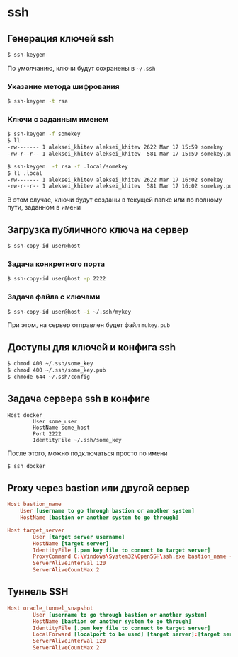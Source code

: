 # ssh
## Генерация ключей ssh
```sh
$ ssh-keygen
```
По умолчанию, ключи будут сохранены в `~/.ssh`
### Указание метода шифрования
```sh
$ ssh-keygen -t rsa
```
### Ключи с заданным именем
```sh
$ ssh-keygen -f somekey
$ ll
-rw------- 1 aleksei_khitev aleksei_khitev 2622 Mar 17 15:59 somekey
-rw-r--r-- 1 aleksei_khitev aleksei_khitev  581 Mar 17 15:59 somekey.pub

$ ssh-keygen  -t rsa -f .local/somekey
$ ll .local
-rw------- 1 aleksei_khitev aleksei_khitev 2622 Mar 17 16:02 somekey
-rw-r--r-- 1 aleksei_khitev aleksei_khitev  581 Mar 17 16:02 somekey.pub
```
В этом случае, ключи будут созданы в текущей папке или по полному пути, заданном в имени

## Загрузка публичного ключа на сервер
```sh
$ ssh-copy-id user@host
```
### Задача конкретного порта
```sh
$ ssh-copy-id user@host -p 2222
```
### Задача файла с ключами
```sh
$ ssh-copy-id user@host -i ~/.ssh/mykey
```
При этом, на сервер отправлен будет файл `mukey.pub`

## Доступы для ключей и конфига ssh
```sh
$ chmod 400 ~/.ssh/some_key
$ chmod 400 ~/.ssh/some_key.pub
$ chmode 644 ~/.ssh/config
```

## Задача сервера ssh в конфиге
```config
Host docker
        User some_user
        HostName some_host
        Port 2222
        IdentityFile ~/.ssh/some_key
```
После этого, можно подключаться просто по имени
```sh
$ ssh docker
```

## Proxy через bastion или другой сервер
```conf
Host bastion_name
    User [username to go through bastion or another system]
    HostName [bastion or another system to go through]

Host target_server
        User [target server username]
        HostName [target server]
        IdentityFile [.pem key file to connect to target server]
        ProxyCommand C:\Windows\System32\OpenSSH\ssh.exe bastion_name -W %h:%p
        ServerAliveInterval 120
        ServerAliveCountMax 2
```

## Туннель SSH
```conf
Host oracle_tunnel_snapshot
        User [username to go through bastion or another system]
        HostName [bastion or another system to go through]
        IdentityFile [.pem key file to connect to target server]
        LocalForward [localport to be used] [target server]:[target server port]
        ServerAliveInterval 120
        ServerAliveCountMax 2   
```
